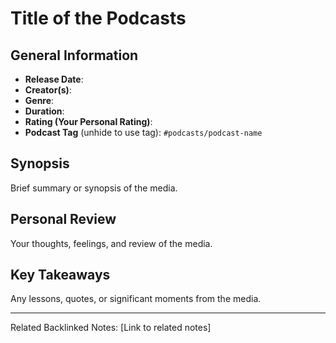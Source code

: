 # Title of the Podcasts

## General Information
- **Release Date**: 
- **Creator(s)**: 
- **Genre**: 
- **Duration**: 
- **Rating (Your Personal Rating)**: 
- **Podcast Tag** (unhide to use tag): `#podcasts/podcast-name`

## Synopsis
Brief summary or synopsis of the media.

## Personal Review
Your thoughts, feelings, and review of the media.

## Key Takeaways
Any lessons, quotes, or significant moments from the media.

---
Related Backlinked Notes: [Link to related notes]
